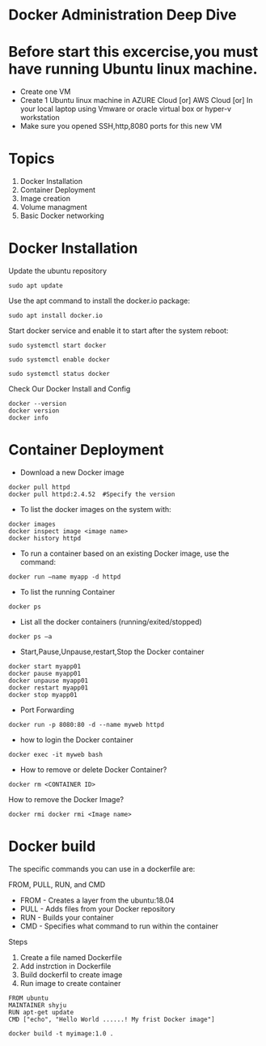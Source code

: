 # Docker Administration Deep Dive

# Before start this excercise,you must have running Ubuntu linux machine.
- Create one VM
 - Create 1 Ubuntu linux machine in AZURE Cloud [or] AWS Cloud [or] In your local laptop using Vmware or oracle virtual box or hyper-v  workstation
 - Make sure you opened SSH,http,8080 ports for this new VM
# Topics 
1) Docker Installation 
2) Container Deployment 
3) Image creation 
4) Volume managment 
5) Basic Docker networking  

# Docker Installation

Update the ubuntu repository 

```
sudo apt update
```
Use the apt command to install the docker.io package:
```
sudo apt install docker.io
```
Start docker service and enable it to start after the system reboot:
```
sudo systemctl start docker
```
```
sudo systemctl enable docker
```
```
sudo systemctl status docker
```
Check Our Docker Install and Config
```
docker --version
docker version
docker info
```


# Container Deployment
- Download a new Docker image
```
docker pull httpd 
docker pull httpd:2.4.52  #Specify the version  
```
- To list the docker images on the system with:
```
docker images
docker inspect image <image name>
docker history httpd
```
- To run a container based on an existing Docker image, use the command:
```
docker run –name myapp -d httpd 
```
- To list the running Container
```
docker ps 
```
- List all the docker containers (running/exited/stopped) 
```
docker ps –a
```
- Start,Pause,Unpause,restart,Stop the Docker container
```
docker start myapp01 
docker pause myapp01
docker unpause myapp01
docker restart myapp01 
docker stop myapp01 
```
- Port Forwarding
```
docker run -p 8080:80 -d --name myweb httpd 
```
- how to login the Docker container
```
docker exec -it myweb bash
```
- How to remove or delete Docker Container?
```
docker rm <CONTAINER ID>
```
How to remove the Docker Image?
```
docker rmi docker rmi <Image name>
```
# Docker build

The specific commands you can use in a dockerfile are:

FROM, PULL, RUN, and CMD

- FROM - Creates a layer from the ubuntu:18.04
- PULL - Adds files from your Docker repository
- RUN - Builds your container
- CMD - Specifies what command to run within the container

Steps 
1)  Create a file named Dockerfile
2)  Add instrction in Dockerfile
3)  Build dockerfil to create image
4)  Run image to create container

	  
```	  
FROM ubuntu
MAINTAINER shyju
RUN apt-get update
CMD ["echo", "Hello World ......! My frist Docker image"]
```
```
docker build -t myimage:1.0 .
```
